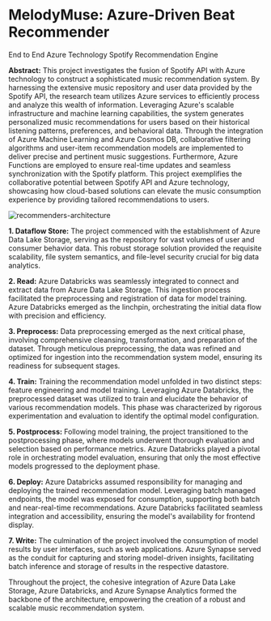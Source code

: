 # MelodyMuse: Azure-Driven Beat Recommender
End to End Azure Technology Spotify Recommendation Engine  

**Abstract:**
This project investigates the fusion of Spotify API with Azure technology to construct a sophisticated music recommendation system. By harnessing the extensive music repository and user data provided by the Spotify API, the research team utilizes Azure services to efficiently process and analyze this wealth of information. Leveraging Azure's scalable infrastructure and machine learning capabilities, the system generates personalized music recommendations for users based on their historical listening patterns, preferences, and behavioral data. Through the integration of Azure Machine Learning and Azure Cosmos DB, collaborative filtering algorithms and user-item recommendation models are implemented to deliver precise and pertinent music suggestions. Furthermore, Azure Functions are employed to ensure real-time updates and seamless synchronization with the Spotify platform. This project exemplifies the collaborative potential between Spotify API and Azure technology, showcasing how cloud-based solutions can elevate the music consumption experience by providing tailored recommendations to users.


![recommenders-architecture](https://github.com/19gcarpio/Spotify-Recommendation-Engine/assets/92619560/1c8be4d1-c488-42d9-b0f1-911a3fc20004)

**1. Dataflow Store:** The project commenced with the establishment of Azure Data Lake Storage, serving as the repository for vast volumes of user and consumer behavior data. This robust storage solution provided the requisite scalability, file system semantics, and file-level security crucial for big data analytics.

**2. Read:** Azure Databricks was seamlessly integrated to connect and extract data from Azure Data Lake Storage. This ingestion process facilitated the preprocessing and registration of data for model training. Azure Databricks emerged as the linchpin, orchestrating the initial data flow with precision and efficiency.

**3. Preprocess:** Data preprocessing emerged as the next critical phase, involving comprehensive cleansing, transformation, and preparation of the dataset. Through meticulous preprocessing, the data was refined and optimized for ingestion into the recommendation system model, ensuring its readiness for subsequent stages.

**4. Train:** Training the recommendation model unfolded in two distinct steps: feature engineering and model training. Leveraging Azure Databricks, the preprocessed dataset was utilized to train and elucidate the behavior of various recommendation models. This phase was characterized by rigorous experimentation and evaluation to identify the optimal model configuration.

**5. Postprocess:** Following model training, the project transitioned to the postprocessing phase, where models underwent thorough evaluation and selection based on performance metrics. Azure Databricks played a pivotal role in orchestrating model evaluation, ensuring that only the most effective models progressed to the deployment phase.

**6. Deploy:** Azure Databricks assumed responsibility for managing and deploying the trained recommendation model. Leveraging batch managed endpoints, the model was exposed for consumption, supporting both batch and near-real-time recommendations. Azure Databricks facilitated seamless integration and accessibility, ensuring the model's availability for frontend display.

**7. Write:** The culmination of the project involved the consumption of model results by user interfaces, such as web applications. Azure Synapse served as the conduit for capturing and storing model-driven insights, facilitating batch inference and storage of results in the respective datastore.

Throughout the project, the cohesive integration of Azure Data Lake Storage, Azure Databricks, and Azure Synapse Analytics formed the backbone of the architecture, empowering the creation of a robust and scalable music recommendation system.
